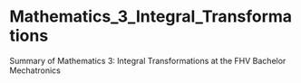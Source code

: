 # Mathematics_3_Integral_Transformations
Summary of Mathematics 3: Integral Transformations at the FHV Bachelor Mechatronics 
